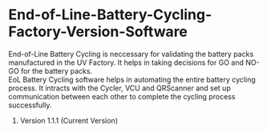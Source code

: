# End-of-Line-Battery-Cycling-Factory-Version-Software

End-of-Line Battery Cycling is neccessary for validating the battery packs manufactured in the UV Factory. It helps in taking decisions for GO and NO-GO for the battery packs.
<br>
EoL Battery Cycling software helps in automating the entire battery cycling process. It intracts with the Cycler, VCU and QRScanner and set up communication between each other to complete the cycling process successfully.
<br>
1. Version 1.1.1  (Current Version)